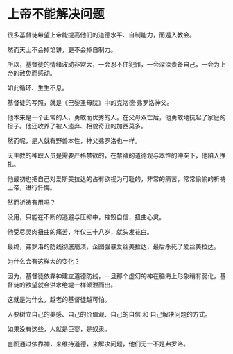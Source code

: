 # 上帝不能解决问题

很多基督徒希望上帝能提高他们的道德水平、自制能力，而遁入教会。

然而天上不会掉馅饼，更不会掉自制力。

所以，基督徒的情绪波动非常大，一会忍不住犯罪，一会深深责备自己，一会为上帝的赦免而感动。

如此循环、生生不息。



基督徒的写照，就是《巴黎圣母院》中的克洛德·弗罗洛神父。

他本来是一个正常的人，勇敢而优秀的人。在父母双亡后，他勇敢地抗起了家庭的担子。他还收养了被人遗弃、相貌奇丑的加西莫多。

然而呢，是人就有野兽本性，神父弗罗洛也一样。

天主教的神职人员是需要严格禁欲的，在禁欲的道德观与本性的冲突下，他陷入挣扎。

他最初也把自己对爱斯美拉达的占有欲视为可耻的，非常的痛苦，常常偷偷的祈祷上帝，进行忏悔。

然而祈祷有用吗？

没用，只能在不断的逃避与压抑中，摧毁自信，扭曲心灵。

他受尽灵肉扭曲的痛苦，年仅三十八岁，就头发花白。

最终，弗罗洛的防线彻底崩溃，企图强暴爱丝美拉达，最后杀死了爱丝美拉达。



为什么会有这样大的变化？

因为，基督徒依靠神建立道德防线，一旦那个虚幻的神在脑海上形象稍有弱化，基督徒的欲望就会洪水绝堤一样倾泄而出。

这就是为什么，越老的基督徒越可怕。



人要树立自己的美感、自己的价值观、自己的自信 和 自己解决问题的方式。

如果没有这些，人就是巨婴，是奴隶。



岂图通过依靠神，来维持道德，来解决问题，他们无一不是弗罗洛。